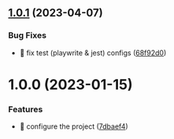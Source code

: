 ## [1.0.1](https://github.com/mini-mirana/nextjs-starter/compare/v1.0.0...v1.0.1) (2023-04-07)


### Bug Fixes

* :bug: fix test (playwrite & jest) configs ([68f92d0](https://github.com/mini-mirana/nextjs-starter/commit/68f92d015f43c8414fb893b5d79fe247ba9c74c3))

# 1.0.0 (2023-01-15)


### Features

* :tada: configure the project ([7dbaef4](https://github.com/mini-mirana/nextjs-starter/commit/7dbaef46ef450dbbd0f843b4598a57b2c27dcd2d))
